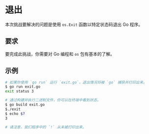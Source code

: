 # 退出

本次挑战要解决的问题是使用 `os.Exit` 函数以特定状态码退出 Go 程序。

## 要求

要完成此挑战，你需要对 Go 编程和 `os` 包有基本的了解。

## 示例

```sh
# 如果你使用 `go run` 运行 `exit.go`，退出情况将被 `go` 捕获并打印出来。
$ go run exit.go
exit status 3

# 通过构建并执行二进制文件，你可以在终端中看到状态。
$ go build exit.go
$./exit
$ echo $?
3

# 请注意，我们程序中的 `!` 从未被打印出来。
```
